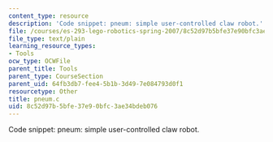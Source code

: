 ```yaml
---
content_type: resource
description: 'Code snippet: pneum: simple user-controlled claw robot.'
file: /courses/es-293-lego-robotics-spring-2007/8c52d97b5bfe37e90bfc3ae34bdeb076_pneum.c
file_type: text/plain
learning_resource_types:
- Tools
ocw_type: OCWFile
parent_title: Tools
parent_type: CourseSection
parent_uid: 64fb3db7-fee4-5b1b-3d49-7e084793d0f1
resourcetype: Other
title: pneum.c
uid: 8c52d97b-5bfe-37e9-0bfc-3ae34bdeb076
---
```

Code snippet: pneum: simple user-controlled claw robot.

